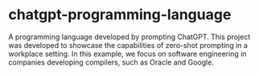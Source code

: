 # chatgpt-programming-language
A programming language developed by prompting ChatGPT. This project was developed to showcase the capabilities of zero-shot prompting in a workplace setting. In this example, we focus on software engineering in companies developing compilers, such as Oracle and Google.
